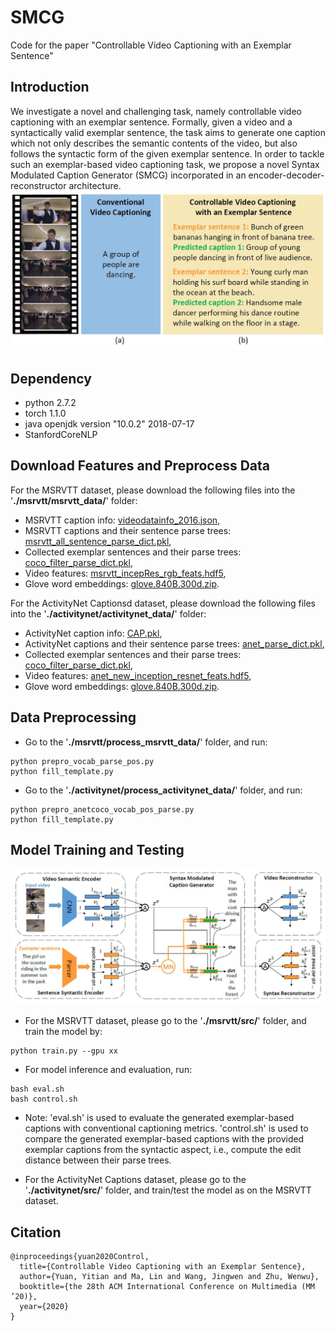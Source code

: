 # SMCG
Code for the paper "Controllable Video Captioning with an Exemplar Sentence"


## Introduction
 
We investigate a novel and challenging task, namely controllable video captioning with an exemplar sentence. Formally, given a video and a syntactically valid exemplar sentence, the task aims to generate one caption which not only describes the semantic contents of the video, but also follows the syntactic form of the given exemplar sentence. In order to tackle such an exemplar-based video captioning task, we propose a novel Syntax Modulated Caption Generator (SMCG) incorporated in an encoder-decoder-reconstructor architecture.
![](https://github.com/yytzsy/SMCG/blob/master/task.jpg)

## Dependency

* python 2.7.2
* torch 1.1.0
* java openjdk version "10.0.2" 2018-07-17
* StanfordCoreNLP

## Download Features and Preprocess Data

For the MSRVTT dataset, please download the following files into the '**./msrvtt/msrvtt_data/**' folder:
* MSRVTT caption info: [videodatainfo_2016.json](https://drive.google.com/file/d/1bX3yFUS2QWTX-UAAE6an07D7lSZWIIWY/view?usp=sharing),
* MSRVTT captions and their sentence parse trees: [msrvtt_all_sentence_parse_dict.pkl](https://drive.google.com/file/d/1mgKy6ADPDFvr5M204-iHNt3w636bB8-3/view?usp=sharing),
* Collected exemplar sentences and their parse trees: [coco_filter_parse_dict.pkl](https://drive.google.com/file/d/1GEJ-6oniPmHCk119HP9ax03QIGWCoa8K/view?usp=sharing),
* Video features: [msrvtt_incepRes_rgb_feats.hdf5](https://drive.google.com/file/d/1P-kfWOQoHzSxd8vNpogNGyx8Jc4TKj4E/view?usp=sharing),
* Glove word embeddings: [glove.840B.300d.zip](http://nlp.stanford.edu/data/glove.840B.300d.zip).


For the ActivityNet Captionsd dataset, please download the following files into the '**./activitynet/activitynet_data/**' folder:
* ActivityNet caption info: [CAP.pkl](https://drive.google.com/file/d/1RRIuv1B84Uz_Q6iYO3GWDki2h_ehnTCw/view?usp=sharing),
* ActivityNet captions and their sentence parse trees: [anet_parse_dict.pkl](https://drive.google.com/file/d/1s7fECX9mw6b2liklnpnqNQSEdaeqaMhy/view?usp=sharing),
* Collected exemplar sentences and their parse trees: [coco_filter_parse_dict.pkl](https://drive.google.com/file/d/1BXJTzgirrgOopj-Clnri43Wwjc8-ZK2U/view?usp=sharing),
* Video features: [anet_new_inception_resnet_feats.hdf5](https://drive.google.com/file/d/1P-kfWOQoHzSxd8vNpogNGyx8Jc4TKj4E/view?usp=sharing),
* Glove word embeddings: [glove.840B.300d.zip](http://nlp.stanford.edu/data/glove.840B.300d.zip).


## Data Preprocessing


* Go to the '**./msrvtt/process_msrvtt_data/**' folder, and run:
```
python prepro_vocab_parse_pos.py
python fill_template.py
```
* Go to the '**./activitynet/process_activitynet_data/**' folder, and run:
```
python prepro_anetcoco_vocab_pos_parse.py
python fill_template.py
```

## Model Training and Testing
![](https://github.com/yytzsy/SMCG/blob/master/frame.jpg)

* For the MSRVTT dataset, please go to the '**./msrvtt/src/**' folder, and train the model by:
```
python train.py --gpu xx
```
* For model inference and evaluation, run:
```
bash eval.sh 
bash control.sh 
```
* Note: 'eval.sh' is used to evaluate the generated exemplar-based captions with conventional captioning metrics. 'control.sh' is used to compare the generated exemplar-based captions with the provided exemplar captions from the syntactic aspect, i.e., compute the edit distance between their parse trees.


* For the ActivityNet Captions dataset, please go to the '**./activitynet/src/**' folder, and train/test the model as on the MSRVTT dataset.

## Citation
```
@inproceedings{yuan2020Control,
  title={Controllable Video Captioning with an Exemplar Sentence},
  author={Yuan, Yitian and Ma, Lin and Wang, Jingwen and Zhu, Wenwu},
  booktitle={the 28th ACM International Conference on Multimedia (MM ’20)},
  year={2020}
}
```
